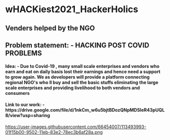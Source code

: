 # wHACKiest2021_HackerHolics
<h2>Venders helped by the NGO</h2>
<h2>Problem statement: - HACKING POST COVID PROBLEMS</h2>
<h4>Idea: -  Due to Covid-19 , many small scale enterprises and vendors who earn and eat on daily basis lost their earnings and hence need a support to grow again. We as developers will provide a platform connecting regional NGO's who ll buy and sell the basic stuffs eliminating the large scale enterprises and providing livelihood to both vendors and consumers</h4>
<h4>Link to our work: - https://drive.google.com/file/d/1nkCm_w6u5bjtBDozQNpMDSleR43pUQL8/view?usp=sharing</h4>

https://user-images.githubusercontent.com/66454007/113493993-01f15b00-9502-11eb-83e2-78ec3b6af28a.png
